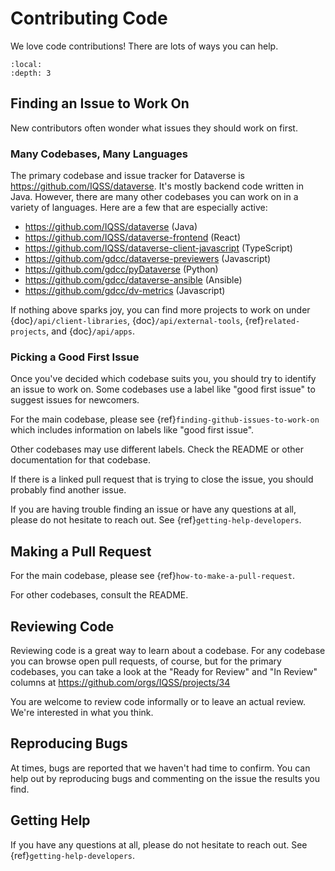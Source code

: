 # Contributing Code

We love code contributions! There are lots of ways you can help.

```{contents} Contents:
:local:
:depth: 3
```

## Finding an Issue to Work On

New contributors often wonder what issues they should work on first.

### Many Codebases, Many Languages

The primary codebase and issue tracker for Dataverse is <https://github.com/IQSS/dataverse>. It's mostly backend code written in Java. However, there are many other codebases you can work on in a variety of languages. Here are a few that are especially active:

- <https://github.com/IQSS/dataverse> (Java)
- <https://github.com/IQSS/dataverse-frontend> (React)
- <https://github.com/IQSS/dataverse-client-javascript> (TypeScript)
- <https://github.com/gdcc/dataverse-previewers> (Javascript)
- <https://github.com/gdcc/pyDataverse> (Python)
- <https://github.com/gdcc/dataverse-ansible> (Ansible)
- <https://github.com/gdcc/dv-metrics> (Javascript)

If nothing above sparks joy, you can find more projects to work on under {doc}`/api/client-libraries`, {doc}`/api/external-tools`, {ref}`related-projects`, and {doc}`/api/apps`.

### Picking a Good First Issue

Once you've decided which codebase suits you, you should try to identify an issue to work on. Some codebases use a label like "good first issue" to suggest issues for newcomers.

For the main codebase, please see {ref}`finding-github-issues-to-work-on` which includes information on labels like "good first issue".

Other codebases may use different labels. Check the README or other documentation for that codebase.

If there is a linked pull request that is trying to close the issue, you should probably find another issue.

If you are having trouble finding an issue or have any questions at all, please do not hesitate to reach out. See {ref}`getting-help-developers`.

## Making a Pull Request

For the main codebase, please see {ref}`how-to-make-a-pull-request`.

For other codebases, consult the README.

## Reviewing Code

Reviewing code is a great way to learn about a codebase. For any codebase you can browse open pull requests, of course, but for the primary codebases, you can take a look at the "Ready for Review" and "In Review" columns at https://github.com/orgs/IQSS/projects/34

You are welcome to review code informally or to leave an actual review. We're interested in what you think.

## Reproducing Bugs

At times, bugs are reported that we haven't had time to confirm. You can help out by reproducing bugs and commenting on the issue the results you find.

## Getting Help

If you have any questions at all, please do not hesitate to reach out. See {ref}`getting-help-developers`.
